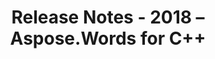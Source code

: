 ﻿---
title: Release Notes - 2018 – Aspose.Words for С++
articleTitle: Release Notes - 2018
linktitle: Release Notes - 2018
description: "Aspose.Words for С++ Release Notes - 2018 – learn about the latest updates and fixes."
type: docs
weight: 30
url: /cpp/release-notes-2018/
---

